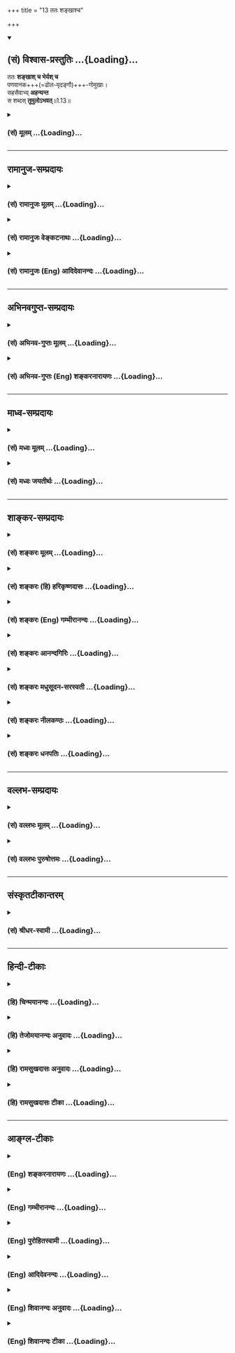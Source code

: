 +++
title = "13 ततः शङ्खाश्च"

+++
<div class="js_include" newlevelforh1="2" title="(सं) विश्वास-प्रस्तुतिः" unfilled url="/mahAbhAratam/vyAsaH/shlokashaH/06-bhIShma-parva/03-bhagavad-gItA-parva/saMskRtam/vishvAsa-prastutiH/01_arjuna-viShAda-yogaH/13_tataH_shankhAshch.md">
<details open><summary><h2>(सं) विश्वास-प्रस्तुतिः ...{Loading}...</h2></summary>

ततः **शङ्खाश् च भेर्यश् च**  
पणवानक+++(=ढोल-मृदङ्गौ)+++-गोमुखाः।  
सहसैवाभ्य् **अहन्यन्त**  
स शब्दस् **तुमुलोऽभवत्**॥1.13॥
</details>
</div>
<div class="js_include collapsed" newlevelforh1="3" title="(सं) मूलम्" unfilled url="/mahAbhAratam/vyAsaH/shlokashaH/06-bhIShma-parva/03-bhagavad-gItA-parva/saMskRtam/mUlam/01_arjuna-viShAda-yogaH/13_tataH_shankhAshch.md">
<details><summary><h3>(सं) मूलम् ...{Loading}...</h3></summary>

ततः शङ्खाश्च भेर्यश्च पणवानकगोमुखाः।  
सहसैवाभ्यहन्यन्त स शब्दस्तुमुलोऽभवत्।।1.13।।
</details>
</div>


_________________
## रामानुज-सम्प्रदायः
<div class="js_include collapsed" newlevelforh1="3" title="(सं) रामानुजः मूलम्" unfilled url="/mahAbhAratam/vyAsaH/shlokashaH/06-bhIShma-parva/03-bhagavad-gItA-parva/saMskRtam/rAmAnujaH/mUlam/01_arjuna-viShAda-yogaH/13_tataH_shankhAshch.md">
<details><summary><h3>(सं) रामानुजः मूलम् ...{Loading}...</h3></summary>

१९-तमस्य टीका दृश्या।
</details>
</div>
<div class="js_include collapsed" newlevelforh1="3" title="(सं) रामानुजः वेङ्कटनाथः" unfilled url="/mahAbhAratam/vyAsaH/shlokashaH/06-bhIShma-parva/03-bhagavad-gItA-parva/saMskRtam/rAmAnujaH/venkaTanAthaH/01_arjuna-viShAda-yogaH/13_tataH_shankhAshch.md">
<details><summary><h3>(सं) रामानुजः वेङ्कटनाथः ...{Loading}...</h3></summary>

  
  
।।1.13।। तस्य सञ्जनयन् इत्यादेःतुमुलोऽभवत् इत्यन्तस्यार्थमाह तस्येति।
जनयन्निति शतुःलक्षणहेत्वोः क्रियायाः अष्टा.3।2।126 इति
हेत्वर्थत्वसूचनायजनयितुं इत्युक्तम्। सिंहनादं विनद्य इत्येतत्ओदनपाकं पचति
इतिवदिति सूचयितुंकृत्वा इति पदम्। कृभ्वस्तयः क्रियासामान्यवचनाः  
  
इत्येतद्व्यञ्जनायोदाहरणतयाशङ्खाध्मानं च कृत्वा इत्युक्तम्। ततः शङ्खाः
इत्यत्र ततःशब्देन विजिगीषासूचनाय भीष्मेण सेनापतिना कारितत्वं
ज्ञापितमित्यभिप्रायेणोक्तंअकारयदिति। शङ्खभेरीति पणवाद्युपलक्षणम् ततः
श्लोकेऽपि कतिपयवाद्यविशेषनिर्देश उपलक्षणार्थ इति सूचितम्।
सिंहनादशङ्खध्मानाभ्यां शङ्खभेर्यादिनादसमुच्चयार्थो द्वितीयश्चकारः।
कृत्वेत्यनेन अकारयदित्यस्य समुच्चयार्थस्तृतीयः।  
  
  
  

</details>
</div>
<div class="js_include collapsed" newlevelforh1="3" title="(सं) रामानुजः (Eng) आदिदेवानन्दः" unfilled url="/mahAbhAratam/vyAsaH/shlokashaH/06-bhIShma-parva/03-bhagavad-gItA-parva/saMskRtam/rAmAnujaH/english/AdidevAnandaH/01_arjuna-viShAda-yogaH/13_tataH_shankhAshch.md">
<details><summary><h3>(सं) रामानुजः (Eng) आदिदेवानन्दः ...{Loading}...</h3></summary>

1.1 - 1.19 Dhrtarastra said - Sanjaya said Duryodhana, after viewing the forces of Pandavas protected by Bhima, and his own forces protected by Bhisma conveyed his views thus to Drona, his teacher, about the adeacy of Bhima's forces for conering the Kaurava forces and the inadeacy of his own forces for victory against the Pandava forces. He was grief-stricken within. Observing his (Duryodhana's) despondecny, Bhisma,
in order to cheer him, roared like a lion, and then blowing his conch,
made his side sound their conchs and kettle-drums, which made an uproar as a sign of victory. Then, having heard that great tumult, Arjuna and Sri Krsna the Lord of all lords, who was acting as the charioteer of Arjuna, sitting in their great chariot which was powerful enough to coner the three worlds; blew their divine conchs Srimad Pancajanya and Devadatta. Then, both Yudhisthira and Bhima blew their respective conchs separately. That tumult rent asunder the hearts of your sons, led by Duryodhana. The sons of Dhrtarastra then thought, 'Our cause is almost lost now itself.' So said Sanjaya to Dhrtarastra who was longing for their victory. Sanjaya said to Dhrtarastra: Then, seeing the Kauravas,
who were ready for battle, Arjuna, who had Hanuman, noted for his exploit of burning Lanka, as the emblem on his flag on his chariot,
directed his charioteer Sri Krsna, the Supreme Lord-who is overcome by parental love for those who take shelter in Him who is the treasure-house of knowledge, power, lordship, energy, potency and splendour, whose sportive delight brings about the origin, sustentation and dissolution of the entire cosmos at His will, who is the Lord of the senses, who controls in all ways the senses inner and outer of all,
superior and inferior - by saying, 'Station my chariot in an appropriate place in order that I may see exactly my enemies who are eager for battle.'

</details>
</div>


_________________
## अभिनवगुप्त-सम्प्रदायः
<div class="js_include collapsed" newlevelforh1="3" title="(सं) अभिनव-गुप्तः मूलम्" unfilled url="/mahAbhAratam/vyAsaH/shlokashaH/06-bhIShma-parva/03-bhagavad-gItA-parva/saMskRtam/abhinava-guptaH/mUlam/01_arjuna-viShAda-yogaH/13_tataH_shankhAshch.md">
<details><summary><h3>(सं) अभिनव-गुप्तः मूलम् ...{Loading}...</h3></summary>

।।1.13।। No commentary.  
  

</details>
</div>
<div class="js_include collapsed" newlevelforh1="3" title="(सं) अभिनव-गुप्तः (Eng) शङ्करनारायणः" unfilled url="/mahAbhAratam/vyAsaH/shlokashaH/06-bhIShma-parva/03-bhagavad-gItA-parva/saMskRtam/abhinava-guptaH/english/shankaranArAyaNaH/01_arjuna-viShAda-yogaH/13_tataH_shankhAshch.md">
<details><summary><h3>(सं) अभिनव-गुप्तः (Eng) शङ्करनारायणः ...{Loading}...</h3></summary>

1.12 1.29 Sri Abhinavgupta did not comment upon this sloka.

</details>
</div>


_________________
## माध्व-सम्प्रदायः
<div class="js_include collapsed" newlevelforh1="3" title="(सं) मध्वः मूलम्" unfilled url="/mahAbhAratam/vyAsaH/shlokashaH/06-bhIShma-parva/03-bhagavad-gItA-parva/saMskRtam/madhvaH/mUlam/01_arjuna-viShAda-yogaH/13_tataH_shankhAshch.md">
<details><summary><h3>(सं) मध्वः मूलम् ...{Loading}...</h3></summary>

  
  
।।1.13।। Sri Madhvacharya did not comment on this sloka. The commentary
starts from 2.11.  
  

</details>
</div>
<div class="js_include collapsed" newlevelforh1="3" title="(सं) मध्वः जयतीर्थः" unfilled url="/mahAbhAratam/vyAsaH/shlokashaH/06-bhIShma-parva/03-bhagavad-gItA-parva/saMskRtam/madhvaH/jayatIrthaH/01_arjuna-viShAda-yogaH/13_tataH_shankhAshch.md">
<details><summary><h3>(सं) मध्वः जयतीर्थः ...{Loading}...</h3></summary>

  
  
।।1.13।। Sri Jayatirtha did not comment on this sloka. The commentary
starts from 2.11.  
  

</details>
</div>


_________________
## शाङ्कर-सम्प्रदायः
<div class="js_include collapsed" newlevelforh1="3" title="(सं) शङ्करः मूलम्" unfilled url="/mahAbhAratam/vyAsaH/shlokashaH/06-bhIShma-parva/03-bhagavad-gItA-parva/saMskRtam/shankaraH/mUlam/01_arjuna-viShAda-yogaH/13_tataH_shankhAshch.md">
<details><summary><h3>(सं) शङ्करः मूलम् ...{Loading}...</h3></summary>

1.13 Sri Sankaracharya did not comment on this sloka. The commentary
starts from 2.10.  
  

</details>
</div>
<div class="js_include collapsed" newlevelforh1="3" title="(सं) शङ्करः (हि) हरिकृष्णदासः" unfilled url="/mahAbhAratam/vyAsaH/shlokashaH/06-bhIShma-parva/03-bhagavad-gItA-parva/saMskRtam/shankaraH/hindI/harikRShNadAsaH/01_arjuna-viShAda-yogaH/13_tataH_shankhAshch.md">
<details><summary><h3>(सं) शङ्करः (हि) हरिकृष्णदासः ...{Loading}...</h3></summary>

।।1.13।। Sri Sankaracharya did not comment on this sloka.  
  

</details>
</div>
<div class="js_include collapsed" newlevelforh1="3" title="(सं) शङ्करः (Eng) गम्भीरानन्दः" unfilled url="/mahAbhAratam/vyAsaH/shlokashaH/06-bhIShma-parva/03-bhagavad-gItA-parva/saMskRtam/shankaraH/english/gambhIrAnandaH/01_arjuna-viShAda-yogaH/13_tataH_shankhAshch.md">
<details><summary><h3>(सं) शङ्करः (Eng) गम्भीरानन्दः ...{Loading}...</h3></summary>

1.13 Sri Sankaracharya did not comment on this sloka. The commentary
starts from 2.10.

</details>
</div>
<div class="js_include collapsed" newlevelforh1="3" title="(सं) शङ्करः आनन्दगिरिः" unfilled url="/mahAbhAratam/vyAsaH/shlokashaH/06-bhIShma-parva/03-bhagavad-gItA-parva/saMskRtam/shankaraH/AnandagiriH/01_arjuna-viShAda-yogaH/13_tataH_shankhAshch.md">
<details><summary><h3>(सं) शङ्करः आनन्दगिरिः ...{Loading}...</h3></summary>

।।1.13।। राजाभिप्रायं प्रतीत्य भीष्मप्रवृत्त्यनन्तरं तत्पक्षैस्तैस्तै
राजभिः शङ्खादयो वाद्यविशेषा झटिति शब्दवन्तः संपादिताः। स च
शङ्खादिप्रयुक्तशब्दस्तुमुलो बहुलं भयं परेषां परिद्योतयन्नासीदित्याह
**तत इति।  
**

</details>
</div>
<div class="js_include collapsed" newlevelforh1="3" title="(सं) शङ्करः मधुसूदन-सरस्वती" unfilled url="/mahAbhAratam/vyAsaH/shlokashaH/06-bhIShma-parva/03-bhagavad-gItA-parva/saMskRtam/shankaraH/madhusUdana-sarasvatI/01_arjuna-viShAda-yogaH/13_tataH_shankhAshch.md">
<details><summary><h3>(सं) शङ्करः मधुसूदन-सरस्वती ...{Loading}...</h3></summary>

।।1.13।। ततो भीष्मस्य सेनापतेः प्रवृत्त्यनन्तरं पणवा आनका गोमुखाश्च
वाद्यविशेषाः सहसा तत्क्षणमेवाभ्यहन्यन्त वादिताः। कर्मकर्तरि प्रयोगः। स
शब्दस्तुमुलो महानासीत्तथापि न पाण्डवानां क्षोभो जात इत्यभिप्रायः।  
  

</details>
</div>
<div class="js_include collapsed" newlevelforh1="3" title="(सं) शङ्करः नीलकण्ठः" unfilled url="/mahAbhAratam/vyAsaH/shlokashaH/06-bhIShma-parva/03-bhagavad-gItA-parva/saMskRtam/shankaraH/nIlakaNThaH/01_arjuna-viShAda-yogaH/13_tataH_shankhAshch.md">
<details><summary><h3>(सं) शङ्करः नीलकण्ठः ...{Loading}...</h3></summary>

।।1.13।। अभ्यहन्यन्त अभिहताः। कर्मकर्तरि प्रयोगः।  
  

</details>
</div>
<div class="js_include collapsed" newlevelforh1="3" title="(सं) शङ्करः धनपतिः" unfilled url="/mahAbhAratam/vyAsaH/shlokashaH/06-bhIShma-parva/03-bhagavad-gItA-parva/saMskRtam/shankaraH/dhanapatiH/01_arjuna-viShAda-yogaH/13_tataH_shankhAshch.md">
<details><summary><h3>(सं) शङ्करः धनपतिः ...{Loading}...</h3></summary>

।।1.13।।**तत इति।** दुर्योधनाभिप्रायानुरोधिभीष्मप्रवृत्त्यनन्तरं
शङ्खादयो वाद्यविशेषा भीष्मानुसारिभिः सहसैव झटित्यभ्यहन्यन्ताभिहता
वादिताः। स शब्दस्तुमुलो महाञ्जातः।  

</details>
</div>


_________________
## वल्लभ-सम्प्रदायः
<div class="js_include collapsed" newlevelforh1="3" title="(सं) वल्लभः मूलम्" unfilled url="/mahAbhAratam/vyAsaH/shlokashaH/06-bhIShma-parva/03-bhagavad-gItA-parva/saMskRtam/vallabhaH/mUlam/01_arjuna-viShAda-yogaH/13_tataH_shankhAshch.md">
<details><summary><h3>(सं) वल्लभः मूलम् ...{Loading}...</h3></summary>

।।1.12 1.13।। ततस्तद्विषादमवलोक्य भीष्मस्तस्य हर्षं जनयितुं सिंहनादं
शङ्खनादं च कृत्वा शङ्खभेरीनिनादैर्विजयाभिशंसकं घोषं चाकारयत्।  

</details>
</div>
<div class="js_include collapsed" newlevelforh1="3" title="(सं) वल्लभः पुरुषोत्तमः" unfilled url="/mahAbhAratam/vyAsaH/shlokashaH/06-bhIShma-parva/03-bhagavad-gItA-parva/saMskRtam/vallabhaH/puruShottamaH/01_arjuna-viShAda-yogaH/13_tataH_shankhAshch.md">
<details><summary><h3>(सं) वल्लभः पुरुषोत्तमः ...{Loading}...</h3></summary>

  
  
।।1.13।। एवं सेनापतेर्युद्धोत्सवप्रवर्त्तकं शङ्खध्वनिमाकर्ण्य
सर्वसावधानकरणार्थं वादका दुन्दुभ्यादिवादनं कृतवन्त इत्याह तत इति। सहसा
तच्छ्रवण एव शङ्खा भेर्यश्च पणवा आनकाः गोमुखाः अभ्यहन्यन्त वादिता
इत्यर्थः। एवकारेण तच्छ्रवणादेव वादितवन्तः नतु युद्धोपस्थित्या
स्वशौर्याविर्भावनेति व्यज्यते। स शङ्खादिशब्दस्तुमुलो महानासीत्।  
  
  
  

</details>
</div>


_________________
## संस्कृतटीकान्तरम्
<div class="js_include collapsed" newlevelforh1="3" title="(सं) श्रीधर-स्वामी" unfilled url="/mahAbhAratam/vyAsaH/shlokashaH/06-bhIShma-parva/03-bhagavad-gItA-parva/saMskRtam/shrIdhara-svAmI/01_arjuna-viShAda-yogaH/13_tataH_shankhAshch.md">
<details><summary><h3>(सं) श्रीधर-स्वामी ...{Loading}...</h3></summary>

**।।1.13।।** तदेवं सेनापतेर्भीष्मस्य युद्धोत्सवमालक्ष्य सर्वतो
युद्धोत्सवः प्रवृत्त इत्याह **तत इति।** पणवा आनकाः गोमुखाश्च
वाद्यविशेषाः। सहसैव तत्क्षणमेवाभ्यहन्यन्त वादिताः। स च
शङ्खादिशब्दस्तुमुलो महानभवत्।  
  

</details>
</div>


_________________
## हिन्दी-टीकाः
<div class="js_include collapsed" newlevelforh1="3" title="(हि) चिन्मयानन्दः" unfilled url="/mahAbhAratam/vyAsaH/shlokashaH/06-bhIShma-parva/03-bhagavad-gItA-parva/hindI/chinmayAnandaH/01_arjuna-viShAda-yogaH/13_tataH_shankhAshch.md">
<details><summary><h3>(हि) चिन्मयानन्दः ...{Loading}...</h3></summary>

।।1.13।। निसंदेह सभी योद्धागण अत्यधिक तनाव में थे परन्तु जैसे ही
उन्होंने शंखनाद सुना सबने अपनाअपना शंख उठाकर शंखध्वनि की। उसके बाद युद्ध
के वाद्य शंख भेरी नगाड़े आदि युद्ध की घोषणा के रूप में बजने लगे। संजय इस
कोलाहल का वर्णन तुमुलध्वनि हुई इस प्रकार करता है। परन्तु आगे प्रत्युत्तर
में हुई पाण्डवों की शंखध्वनि का वर्णन करते हुए कहता है कि वह शब्द इतना
भयंकर था कि आकाश और पृथ्वी उससे गूँजने लगे और कौरवों के हृदय विदीर्ण
होने लगे। इस वर्णन से स्पष्ट होता है कि संजय दुर्योधन के इस कार्य का
विरोधी था। अत हम पूर्ण विश्वास के साथ उसके द्वारा वर्णित युद्धभूमि में
दिये गये भगवान् श्रीकृष्ण के उपदेश को स्वीकार कर सकते हैं।  

</details>
</div>
<div class="js_include collapsed" newlevelforh1="3" title="(हि) तेजोमयानन्दः अनुवादः" unfilled url="/mahAbhAratam/vyAsaH/shlokashaH/06-bhIShma-parva/03-bhagavad-gItA-parva/hindI/tejomayAnandaH/anuvAdaH/01_arjuna-viShAda-yogaH/13_tataH_shankhAshch.md">
<details><summary><h3>(हि) तेजोमयानन्दः अनुवादः ...{Loading}...</h3></summary>

।।1.13।। तत्पश्चात् शंख, नगारे, ढोल व शृंगी आदि वाद्य एक साथ ही बज उठे,
जिनका बड़ा भयंकर शब्द हुआ।

</details>
</div>
<div class="js_include collapsed" newlevelforh1="3" title="(हि) रामसुखदासः अनुवादः" unfilled url="/mahAbhAratam/vyAsaH/shlokashaH/06-bhIShma-parva/03-bhagavad-gItA-parva/hindI/rAmasukhadAsaH/anuvAdaH/01_arjuna-viShAda-yogaH/13_tataH_shankhAshch.md">
<details><summary><h3>(हि) रामसुखदासः अनुवादः ...{Loading}...</h3></summary>

।।1.13।। उसके बाद शंख, भेरी (नगाड़े), ढोल, मृदङ्ग और नरसिंघे बाजे एक साथ
बज उठे। उनका वह शब्द बड़ा भयंकर हुआ।

</details>
</div>
<div class="js_include collapsed" newlevelforh1="3" title="(हि) रामसुखदासः टीका" unfilled url="/mahAbhAratam/vyAsaH/shlokashaH/06-bhIShma-parva/03-bhagavad-gItA-parva/hindI/rAmasukhadAsaH/TIkA/01_arjuna-viShAda-yogaH/13_tataH_shankhAshch.md">
<details><summary><h3>(हि) रामसुखदासः टीका ...{Loading}...</h3></summary>

1.13।।***व्याख्या--*****'ततः शङ्खाश्च भेर्यश्च
पणवानक-गोमुखाः'--**यद्यपि भीष्मजीने युद्धारम्भकी घोषणा करनेके लिये शंख
नहीं बजाया था, प्रत्युत दुर्योधनको प्रसन्न करनेके लिये ही शंख बजाया
था,तथापि कौरवसेनाने भीष्मजीके शंखवादनको युद्धकी घोषणा ही समझा। अतः
भीष्मजीके शंख बजानेपर कौरवसेनाके शंख आदि सब बाजे एक साथ बज उठे।  
**'शंख'**समुद्रसे उत्पन्न होते हैं। ये ठाकुरजीकी सेवापूजामें रखे जाते
हैं और आरती उतारने आदिके काममें आते हैं। माङ्गलिक कार्योंमें तथा युद्धके
आरम्भमें ये मुखसे फूँक देकर बजाये जाते हैं। **'भेरी'**नाम नगाड़ोंका है
(जो बड़े नगाड़े होते हैं उनको नौबत कहते हैं)। ये नगाड़े लोहेके बने हुए
और भैंसेके चमड़ेसे मढ़े हुए होते हैं तथा लकड़ीके डंडेसे बजाये जाते हैं।
ये मन्दिरोंमें एवं राजाओंके किलोंमें रखे जाते हैं। उत्सव और माङ्गलिक
कार्योंमें ये विशेषतासे बजाये जाते हैं। राजाओंके यहाँ ये रोज बजाये जाते
हैं।**'पणव'**नाम ढोलका है। ये लोहेके अथवा लकड़ीके बने हुए और बकरेके
चमड़ेसे मढ़े हुए होते हैं तथा हाथसे या लकड़ीके डंडेसे बजाये जाते हैं। ये
आकारमें ढोलकीकी तरह होनेपर भी ढोलकीसे बड़े होते हैं। कार्यके आरम्भमें
पणवोंको बजाना गणेशजीके पूजनके समान माङ्गलिक माना जाता है। **'आनक'** नाम
मृदङ्गका है। इनको पखावज भी कहते हैं। आकारमें ये लकड़ीकी बनायी हुई
ढोलकीके समान होते हैं। ये मिट्टीके बने हुए और चमड़ेसे मढ़े हुए होते हैं
तथा हाथसे बजाये जाते हैं।**'गोमुख'**नाम नरसिंघेका है। ये आकारमें
साँपकी तरह टेढ़े होते हैं और इनका मुख गायकी तरह होता है। ये मुखकी फूँकसे
बजाये जाते हैं।

</details>
</div>


_________________
## आङ्ग्ल-टीकाः
<div class="js_include collapsed" newlevelforh1="3" title="(Eng) शङ्करनारायणः" unfilled url="/mahAbhAratam/vyAsaH/shlokashaH/06-bhIShma-parva/03-bhagavad-gItA-parva/english/shankaranArAyaNaH/01_arjuna-viShAda-yogaH/13_tataH_shankhAshch.md">
<details><summary><h3>(Eng) शङ्करनारायणः ...{Loading}...</h3></summary>

1.13. Then all on a sudden, the conch-shells, drums, tabors, trumpets,
and cow-horns were sounded; that sound was tumultuous.

</details>
</div>
<div class="js_include collapsed" newlevelforh1="3" title="(Eng) गम्भीरानन्दः" unfilled url="/mahAbhAratam/vyAsaH/shlokashaH/06-bhIShma-parva/03-bhagavad-gItA-parva/english/gambhIrAnandaH/01_arjuna-viShAda-yogaH/13_tataH_shankhAshch.md">
<details><summary><h3>(Eng) गम्भीरानन्दः ...{Loading}...</h3></summary>

1.13 Just immediately after that conchs and kettledrums, and tabors,
trumpets and cow-horns blared forth. That sound became tumultuous.

</details>
</div>
<div class="js_include collapsed" newlevelforh1="3" title="(Eng) पुरोहितस्वामी" unfilled url="/mahAbhAratam/vyAsaH/shlokashaH/06-bhIShma-parva/03-bhagavad-gItA-parva/english/purohitasvAmI/01_arjuna-viShAda-yogaH/13_tataH_shankhAshch.md">
<details><summary><h3>(Eng) पुरोहितस्वामी ...{Loading}...</h3></summary>

1.13 And immediately all the conches and drums, the trumpets and horns,
blared forth in tumultuous uproar.

</details>
</div>
<div class="js_include collapsed" newlevelforh1="3" title="(Eng) आदिदेवनन्दः" unfilled url="/mahAbhAratam/vyAsaH/shlokashaH/06-bhIShma-parva/03-bhagavad-gItA-parva/english/AdidevanandaH/01_arjuna-viShAda-yogaH/13_tataH_shankhAshch.md">
<details><summary><h3>(Eng) आदिदेवनन्दः ...{Loading}...</h3></summary>

1.13 Then suddenly conchs and kettle drums, trumpets, tabors and blow horns blared forth; and the sound was terrific.

</details>
</div>
<div class="js_include collapsed" newlevelforh1="3" title="(Eng) शिवानन्दः अनुवादः" unfilled url="/mahAbhAratam/vyAsaH/shlokashaH/06-bhIShma-parva/03-bhagavad-gItA-parva/english/shivAnandaH/anuvAdaH/01_arjuna-viShAda-yogaH/13_tataH_shankhAshch.md">
<details><summary><h3>(Eng) शिवानन्दः अनुवादः ...{Loading}...</h3></summary>

1.13. Then (following Bhishma), conches and kettledrums, tabors, drums and cow horns blared forth ite suddenly (from the Kaurava side) and the sound was tremendous.

</details>
</div>
<div class="js_include collapsed" newlevelforh1="3" title="(Eng) शिवानन्दः टीका" unfilled url="/mahAbhAratam/vyAsaH/shlokashaH/06-bhIShma-parva/03-bhagavad-gItA-parva/english/shivAnandaH/TIkA/01_arjuna-viShAda-yogaH/13_tataH_shankhAshch.md">
<details><summary><h3>(Eng) शिवानन्दः टीका ...{Loading}...</h3></summary>

1.13 ततः then शङ्खाः conches; च and; भेर्यः kettledrums; च and;
पणवानकगोमुखाः tabors; drums and cowhorns; सहसा एव ite suddenly;
अभ्यहन्यन्त blared forth; सः that; शब्दः sound; तुमुलः tremendous; अभवत्
was.No Commentary.

</details>
</div>
